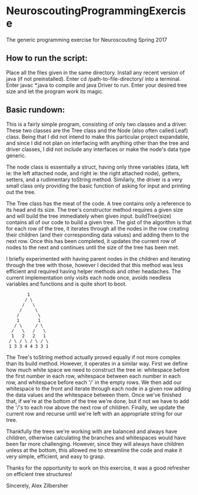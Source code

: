 # NeuroscoutingProgrammingExercise
The generic programming exercise for Neuroscouting Spring 2017

How to run the script:
-----------------------
Place all the files given in the same directory.
Install any recent version of java (if not preinstalled).
Enter cd /path-to-file-directory/ into a terminal.
Enter javac *.java to compile and java Driver to run. 
Enter your desired tree size and let the program work its magic. 

Basic rundown:
--------------
This is a fairly simple program, consisting of only two classes and a driver.
These two classes are the Tree class and the Node (also often called Leaf) class. 
Being that I did not intend to make this particular project expandable, and since
I did not plan on interfacing with anything other than the tree and driver classes,
I did not include any interfaces or make the node's data type generic.

The node class is essentially a struct, having only three variables (data, left ie:
the left attached node, and right ie: the right attached node), getters, setters, and
a rudimentary toString method. Similarly, the driver is a very small class only
providing the basic function of asking for input and printing out the tree.

The Tree class has the meat of the code. A tree contains only a reference to its head
and its size. The tree's constructor method requires a given size and will build the
tree immediately when given input. buildTree(size) contains all of our code to build
a given tree. The gist of the algorithm is that for each row of the tree, it iterates
through all the nodes in the row creating their children (and their corresponding data
values) and adding them to the next row. Once this has been completed, it updates the
current row of nodes to the next and continues until the size of the tree has been met. 

I briefly experimented with having parent nodes in the children and iterating through
the tree with those, however I decided that this method was less efficient and required
having helper methods and other headaches. The current implementation only visits each
node once, avoids needless variables and functions and is quite short to boot. 

```
        1               
       / \       
      /   \      
     /     \     
    /       \    
    1       1       
   / \     / \   
  /   \   /   \  
  1   2   2   1   
 / \ / \ / \ / \ 
 1 3 3 4 4 3 3 1

```

The Tree's toString method actually proved equally if not more complex than its build
method. However, it operates in a similar way. First we define how much white space we
need to construct the tree ie: whitespace before the first number in each row,
whitespace between each number in each row, and whitespace before each '/' in the empty
rows. We then add our whitespace to the front and iterate through each node in a
given row adding the data values and the whitespace between them. Once we've finished
that, if we're at the bottom of the tree we're done, but if not we have to add the '/'s
to each row above the next row of children. Finally, we update the current row and
recurse until we're left with an appropriate string for our tree.

Thankfully the trees we're working with are balanced and always have children, otherwise
calculating the branches and whitespaces would have been far more challenging. However,
since they will always have children unless at the bottom, this allowed me to streamline
the code and make it very simple, efficient, and easy to grasp.

Thanks for the opportunity to work on this exercise, it was a good refresher on efficient
tree structures!

Sincerely,
Alex Zilbersher